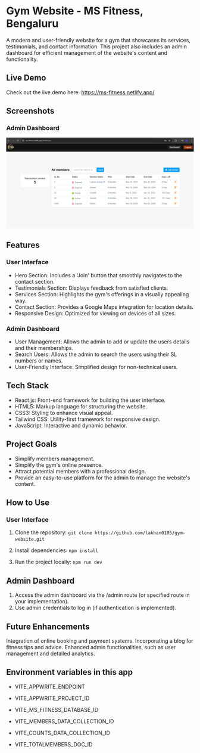 # Gym Website - MS Fitness, Bengaluru

A modern and user-friendly website for a gym that showcases its services, testimonials, and contact information. This project also includes an admin dashboard for efficient management of the website's content and functionality.

## Live Demo

Check out the live demo here: https://ms-fitness.netlify.app/

## Screenshots

### Admin Dashboard

![alt text](image.png)

## Features

### User Interface

- Hero Section: Includes a 'Join' button that smoothly navigates to the contact section.
- Testimonials Section: Displays feedback from satisfied clients.
- Services Section: Highlights the gym's offerings in a visually appealing way.
- Contact Section: Provides a Google Maps integration for location details.
- Responsive Design: Optimized for viewing on devices of all sizes.

### Admin Dashboard

- User Management: Allows the admin to add or update the users details and their memberships.
- Search Users: Allows the admin to search the users using their SL numbers or names.
- User-Friendly Interface: Simplified design for non-technical users.

## Tech Stack

- React.js: Front-end framework for building the user interface.
- HTML5: Markup language for structuring the website.
- CSS3: Styling to enhance visual appeal.
- Tailwind CSS: Utility-first framework for responsive design.
- JavaScript: Interactive and dynamic behavior.

## Project Goals

- Simplify members management.
- Simplify the gym's online presence.
- Attract potential members with a professional design.
- Provide an easy-to-use platform for the admin to manage the website's content.

## How to Use

### User Interface

1. Clone the repository:
   `git clone https://github.com/lakhan0105/gym-website.git`

2. Install dependencies:
   `npm install`

3. Run the project locally:
   `npm run dev`

## Admin Dashboard

1. Access the admin dashboard via the /admin route (or specified route in your implementation).
2. Use admin credentials to log in (if authentication is implemented).

## Future Enhancements

Integration of online booking and payment systems.
Incorporating a blog for fitness tips and advice.
Enhanced admin functionalities, such as user management and detailed analytics.

## Environment variables in this app

- VITE_APPWRITE_ENDPOINT
- VITE_APPWRITE_PROJECT_ID

- VITE_MS_FITNESS_DATABASE_ID
- VITE_MEMBERS_DATA_COLLECTION_ID

- VITE_COUNTS_DATA_COLLECTION_ID
- VITE_TOTALMEMBERS_DOC_ID
